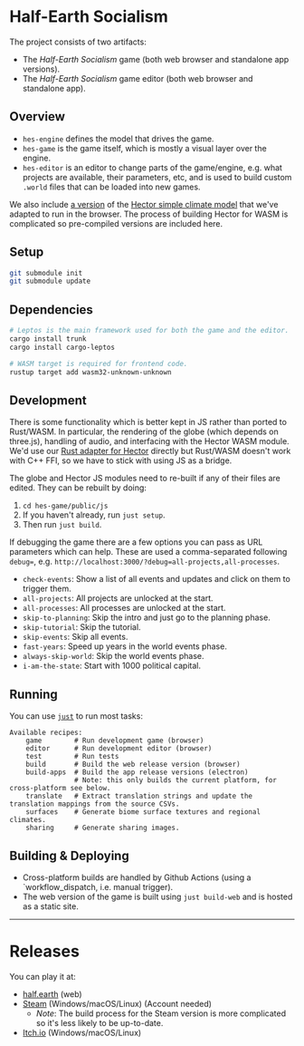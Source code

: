 # Half-Earth Socialism

The project consists of two artifacts:

- The _Half-Earth Socialism_ game (both web browser and standalone app versions).
- The _Half-Earth Socialism_ game editor (both web browser and standalone app).

## Overview

- `hes-engine` defines the model that drives the game.
- `hes-game` is the game itself, which is mostly a visual layer over the engine.
- `hes-editor` is an editor to change parts of the game/engine, e.g. what projects are available, their parameters, etc, and is used to build custom `.world` files that can be loaded into new games.

We also include [a version](https://github.com/frnsys/hector-wasm) of the [Hector simple climate model](https://jgcri.github.io/hector/) that we've adapted to run in the browser. The process of building Hector for WASM is complicated so pre-compiled versions are included here.


## Setup

```bash
git submodule init
git submodule update
```

## Dependencies

```bash
# Leptos is the main framework used for both the game and the editor.
cargo install trunk
cargo install cargo-leptos

# WASM target is required for frontend code.
rustup target add wasm32-unknown-unknown
```

## Development

There is some functionality which is better kept in JS rather than ported to Rust/WASM. In particular, the rendering of the globe (which depends on three.js), handling of audio, and interfacing with the Hector WASM module. We'd use our [Rust adapter for Hector](https://github.com/frnsys/hector-rs) directly but Rust/WASM doesn't work with C++ FFI, so we have to stick with using JS as a bridge.

The globe and Hector JS modules need to re-built if any of their files are edited. They can be rebuilt by doing:

1. `cd hes-game/public/js`
2. If you haven't already, run `just setup`.
3. Then run `just build`.

If debugging the game there are a few options you can pass as URL parameters which can help. These are used a comma-separated following `debug=`, e.g. `http://localhost:3000/?debug=all-projects,all-processes`.

- `check-events`: Show a list of all events and updates and click on them to trigger them.
- `all-projects`: All projects are unlocked at the start.
- `all-processes`: All processes are unlocked at the start.
- `skip-to-planning`: Skip the intro and just go to the planning phase.
- `skip-tutorial`: Skip the tutorial.
- `skip-events`: Skip all events.
- `fast-years`: Speed up years in the world events phase.
- `always-skip-world`: Skip the world events phase.
- `i-am-the-state`: Start with 1000 political capital.


## Running

You can use [`just`](https://github.com/casey/just) to run most tasks:

```
Available recipes:
    game        # Run development game (browser)
    editor      # Run development editor (browser)
    test        # Run tests
    build       # Build the web release version (browser)
    build-apps  # Build the app release versions (electron)
                # Note: this only builds the current platform, for cross-platform see below.
    translate   # Extract translation strings and update the translation mappings from the source CSVs.
    surfaces    # Generate biome surface textures and regional climates.
    sharing     # Generate sharing images.
```

## Building & Deploying

- Cross-platform builds are handled by Github Actions (using a `workflow_dispatch, i.e. manual trigger).
- The web version of the game is built using `just build-web` and is hosted as a static site.

---

# Releases

You can play it at:
* [half.earth](https://play.half.earth/) (web)
* [Steam](https://store.steampowered.com/app/2071530/HalfEarth_Socialism/) (Windows/macOS/Linux) (Account needed)
  - _Note_: The build process for the Steam version is more complicated so it's less likely to be up-to-date.
* [Itch.io](https://frnsys.itch.io/half-earth-socialism) (Windows/macOS/Linux)
